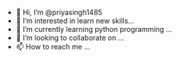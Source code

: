 - 👋 Hi, I’m @priyasingh1485
- 👀 I’m interested in learn new skills...
- 🌱 I’m currently learning python programming ...
- 💞️ I’m looking to collaborate on ...
- 📫 How to reach me ...

<!---
priyasingh1485/priyasingh1485 is a ✨ special ✨ repository because its `README.md` (this file) appears on your GitHub profile.
You can click the Preview link to take a look at your changes.
--->
